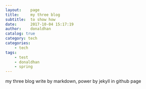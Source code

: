 ```yaml
---
layout:    page
title:     my three blog
subtitle:  to show how
date:      2017-10-04 15:17:19
author:    donaldhan
catalog: true
category: tech
categories:
    - tech
tags:
    - test
    - donaldhan
    - spring  
---
```


my three blog write by markdown, power by jekyll in github page
